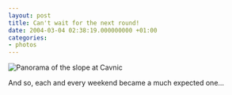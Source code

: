 ```yaml
---
layout: post
title: Can't wait for the next round!
date: 2004-03-04 02:38:19.000000000 +01:00
categories:
- photos
---
```

![Panorama of the slope at Cavnic](https://content.rusiczki.net/blogpics/cavnic_panorama.jpg)

And so, each and every weekend became a much expected one...
